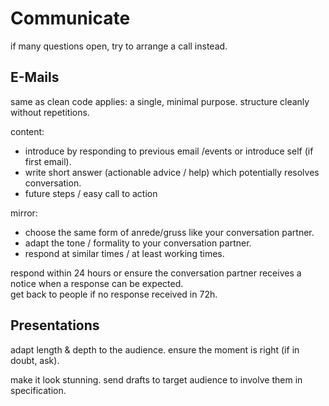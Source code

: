# Communicate

if many questions open, try to arrange a call instead.

## E-Mails

same as clean code applies: a single, minimal purpose. structure cleanly without repetitions.

content:

- introduce by responding to previous email /events or introduce self (if first email).
- write short answer (actionable advice / help) which potentially resolves conversation.
- future steps / easy call to action

mirror:

- choose the same form of anrede/gruss like your conversation partner.
- adapt the tone / formality to your conversation partner.
- respond at similar times / at least working times.

respond within 24 hours or ensure the conversation partner receives a notice when a response can be expected.  
get back to people if no response received in 72h.

## Presentations

adapt length & depth to the audience.
ensure the moment is right (if in doubt, ask).

make it look stunning.
send drafts to target audience to involve them in specification.